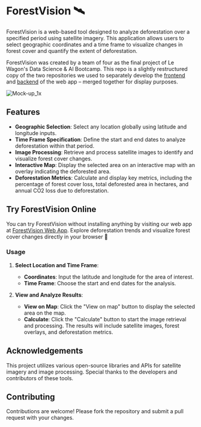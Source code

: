 # ForestVision 🛰️

ForestVision is a web-based tool designed to analyze deforestation over a specified period using satellite imagery. This application allows users to select geographic coordinates and a time frame to visualize changes in forest cover and quantify the extent of deforestation.

ForestVision was created by a team of four as the final project of Le Wagon's Data Science & AI Bootcamp. 
This repo is a slightly restructured copy of the two repositories we used to separately develop the [frontend](https://github.com/vikfalk/deforestation_frontend) and [backend](https://github.com/vikfalk/deforestation_backend) of the web app – merged together for display purposes.

![Mock-up_1x](https://github.com/vikfalk/deforestation_frontend/assets/165885171/483ef44f-ded0-4660-90da-8ed36125fd69)

## Features

- **Geographic Selection**: Select any location globally using latitude and longitude inputs.
- **Time Frame Specification**: Define the start and end dates to analyze deforestation within that period.
- **Image Processing**: Retrieve and process satellite images to identify and visualize forest cover changes.
- **Interactive Map**: Display the selected area on an interactive map with an overlay indicating the deforested area.
- **Deforestation Metrics**: Calculate and display key metrics, including the percentage of forest cover loss, total deforested area in hectares, and annual CO2 loss due to deforestation.

## Try ForestVision Online

You can try ForestVision without installing anything by visiting our web app at [ForestVision Web App](https://forest-vision-sjdauzt4idxdndzoewe56t.streamlit.app/). Explore deforestation trends and visualize forest cover changes directly in your browser 🌳

### Usage

1. **Select Location and Time Frame**:
    - **Coordinates**: Input the latitude and longitude for the area of interest.
    - **Time Frame**: Choose the start and end dates for the analysis.

2. **View and Analyze Results**:
    - **View on Map**: Click the "View on map" button to display the selected area on the map.
    - **Calculate**: Click the "Calculate" button to start the image retrieval and processing. The results will include satellite images, forest overlays, and deforestation metrics.

## Acknowledgements

This project utilizes various open-source libraries and APIs for satellite imagery and image processing. Special thanks to the developers and contributors of these tools.

## Contributing

Contributions are welcome! Please fork the repository and submit a pull request with your changes.
